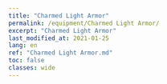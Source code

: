 ```yaml
---
title: "Charmed Light Armor"
permalink: /equipment/Charmed Light Armor/
excerpt: "Charmed Light Armor"
last_modified_at: 2021-01-25
lang: en
ref: "Charmed Light Armor.md"
toc: false
classes: wide
---
```


